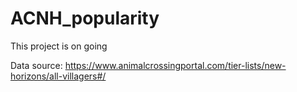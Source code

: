 # ACNH_popularity

This project is on going

Data source: 
      https://www.animalcrossingportal.com/tier-lists/new-horizons/all-villagers#/
